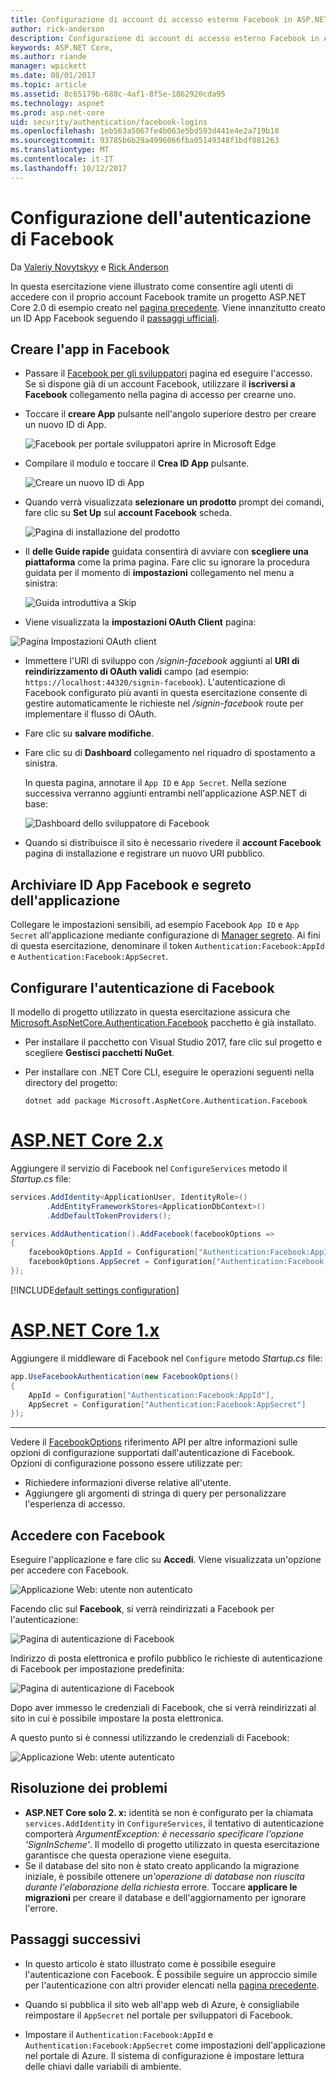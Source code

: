 ```yaml
---
title: Configurazione di account di accesso esterno Facebook in ASP.NET Core
author: rick-anderson
description: Configurazione di account di accesso esterno Facebook in ASP.NET Core
keywords: ASP.NET Core,
ms.author: riande
manager: wpickett
ms.date: 08/01/2017
ms.topic: article
ms.assetid: 8c65179b-688c-4af1-8f5e-1862920cda95
ms.technology: aspnet
ms.prod: asp.net-core
uid: security/authentication/facebook-logins
ms.openlocfilehash: 1eb563a5067fe4b063e5bd593d441e4e2a719b18
ms.sourcegitcommit: 93785b6b29a4996066fba05149348f1bdf881263
ms.translationtype: MT
ms.contentlocale: it-IT
ms.lasthandoff: 10/12/2017
---
```

# <a name="configuring-facebook-authentication"></a>Configurazione dell'autenticazione di Facebook

Da [Valeriy Novytskyy](https://github.com/01binary) e [Rick Anderson](https://twitter.com/RickAndMSFT)

In questa esercitazione viene illustrato come consentire agli utenti di accedere con il proprio account Facebook tramite un progetto ASP.NET Core 2.0 di esempio creato nel [pagina precedente](index.md). Viene innanzitutto creato un ID App Facebook seguendo il [passaggi ufficiali](https://www.facebook.com/unsupportedbrowser).

## <a name="create-the-app-in-facebook"></a>Creare l'app in Facebook

*  Passare il [Facebook per gli sviluppatori](https://www.facebook.com/unsupportedbrowser) pagina ed eseguire l'accesso. Se si dispone già di un account Facebook, utilizzare il **iscriversi a Facebook** collegamento nella pagina di accesso per crearne uno.

* Toccare il **creare App** pulsante nell'angolo superiore destro per creare un nuovo ID di App.

   ![Facebook per portale sviluppatori aprire in Microsoft Edge](index/_static/FBMyApps.png)

* Compilare il modulo e toccare il **Crea ID App** pulsante.

   ![Creare un nuovo ID di App](index/_static/FBNewAppId.png)

* Quando verrà visualizzata **selezionare un prodotto** prompt dei comandi, fare clic su **Set Up** sul **account Facebook** scheda.

   ![Pagina di installazione del prodotto](index/_static/FBProductSetup.png)

* Il **delle Guide rapide** guidata consentirà di avviare con **scegliere una piattaforma** come la prima pagina. Fare clic su ignorare la procedura guidata per il momento di **impostazioni** collegamento nel menu a sinistra:

   ![Guida introduttiva a Skip](index/_static/FBSkipQuickStart.png)

* Viene visualizzata la **impostazioni OAuth Client** pagina:

![Pagina Impostazioni OAuth client](index/_static/FBOAuthSetup.png)

* Immettere l'URI di sviluppo con */signin-facebook* aggiunti al **URI di reindirizzamento di OAuth validi** campo (ad esempio: `https://localhost:44320/signin-facebook`). L'autenticazione di Facebook configurato più avanti in questa esercitazione consente di gestire automaticamente le richieste nel */signin-facebook* route per implementare il flusso di OAuth.

* Fare clic su **salvare modifiche**.

* Fare clic su di **Dashboard** collegamento nel riquadro di spostamento a sinistra. 

    In questa pagina, annotare il `App ID` e `App Secret`. Nella sezione successiva verranno aggiunti entrambi nell'applicazione ASP.NET di base:

   ![Dashboard dello sviluppatore di Facebook](index/_static/FBDashboard.png)

* Quando si distribuisce il sito è necessario rivedere il **account Facebook** pagina di installazione e registrare un nuovo URI pubblico.

## <a name="store-facebook-app-id-and-app-secret"></a>Archiviare ID App Facebook e segreto dell'applicazione

Collegare le impostazioni sensibili, ad esempio Facebook `App ID` e `App Secret` all'applicazione mediante configurazione di [Manager segreto](xref:security/app-secrets). Ai fini di questa esercitazione, denominare il token `Authentication:Facebook:AppId` e `Authentication:Facebook:AppSecret`.

## <a name="configure-facebook-authentication"></a>Configurare l'autenticazione di Facebook

Il modello di progetto utilizzato in questa esercitazione assicura che [Microsoft.AspNetCore.Authentication.Facebook](https://www.nuget.org/packages/Microsoft.AspNetCore.Authentication.Facebook) pacchetto è già installato.

* Per installare il pacchetto con Visual Studio 2017, fare clic sul progetto e scegliere **Gestisci pacchetti NuGet**.
* Per installare con .NET Core CLI, eseguire le operazioni seguenti nella directory del progetto:

   `dotnet add package Microsoft.AspNetCore.Authentication.Facebook`

# <a name="aspnet-core-2xtabaspnetcore2x"></a>[ASP.NET Core 2.x](#tab/aspnetcore2x)

Aggiungere il servizio di Facebook nel `ConfigureServices` metodo il *Startup.cs* file:

```csharp
services.AddIdentity<ApplicationUser, IdentityRole>()
        .AddEntityFrameworkStores<ApplicationDbContext>()
        .AddDefaultTokenProviders();

services.AddAuthentication().AddFacebook(facebookOptions =>
{
    facebookOptions.AppId = Configuration["Authentication:Facebook:AppId"];
    facebookOptions.AppSecret = Configuration["Authentication:Facebook:AppSecret"];
});
```

[!INCLUDE[default settings configuration](includes/default-settings.md)]

# <a name="aspnet-core-1xtabaspnetcore1x"></a>[ASP.NET Core 1.x](#tab/aspnetcore1x)

Aggiungere il middleware di Facebook nel `Configure` metodo *Startup.cs* file:

```csharp
app.UseFacebookAuthentication(new FacebookOptions()
{
    AppId = Configuration["Authentication:Facebook:AppId"],
    AppSecret = Configuration["Authentication:Facebook:AppSecret"]
});
```

---

Vedere il [FacebookOptions](https://docs.microsoft.com/aspnet/core/api/microsoft.aspnetcore.builder.facebookoptions) riferimento API per altre informazioni sulle opzioni di configurazione supportati dall'autenticazione di Facebook. Opzioni di configurazione possono essere utilizzate per:

* Richiedere informazioni diverse relative all'utente.
* Aggiungere gli argomenti di stringa di query per personalizzare l'esperienza di accesso.

## <a name="sign-in-with-facebook"></a>Accedere con Facebook

Eseguire l'applicazione e fare clic su **Accedi**. Viene visualizzata un'opzione per accedere con Facebook.

![Applicazione Web: utente non autenticato](index/_static/DoneFacebook.png)

Facendo clic sul **Facebook**, si verrà reindirizzati a Facebook per l'autenticazione:

![Pagina di autenticazione di Facebook](index/_static/FBLogin.png)

Indirizzo di posta elettronica e profilo pubblico le richieste di autenticazione di Facebook per impostazione predefinita:

![Pagina di autenticazione di Facebook](index/_static/FBLoginDone.png)

Dopo aver immesso le credenziali di Facebook, che si verrà reindirizzati al sito in cui è possibile impostare la posta elettronica.

A questo punto si è connessi utilizzando le credenziali di Facebook:

![Applicazione Web: utente autenticato](index/_static/Done.png)

## <a name="troubleshooting"></a>Risoluzione dei problemi

* **ASP.NET Core solo 2. x:** identità se non è configurato per la chiamata `services.AddIdentity` in `ConfigureServices`, il tentativo di autenticazione comporterà *ArgumentException: è necessario specificare l'opzione 'SignInScheme'*. Il modello di progetto utilizzato in questa esercitazione garantisce che questa operazione viene eseguita.
* Se il database del sito non è stato creato applicando la migrazione iniziale, è possibile ottenere *un'operazione di database non riuscita durante l'elaborazione della richiesta* errore. Toccare **applicare le migrazioni** per creare il database e dell'aggiornamento per ignorare l'errore.

## <a name="next-steps"></a>Passaggi successivi

* In questo articolo è stato illustrato come è possibile eseguire l'autenticazione con Facebook. È possibile seguire un approccio simile per l'autenticazione con altri provider elencati nella [pagina precedente](index.md).

* Quando si pubblica il sito web all'app web di Azure, è consigliabile reimpostare il `AppSecret` nel portale per sviluppatori di Facebook.

* Impostare il `Authentication:Facebook:AppId` e `Authentication:Facebook:AppSecret` come impostazioni dell'applicazione nel portale di Azure. Il sistema di configurazione è impostare lettura delle chiavi dalle variabili di ambiente.
